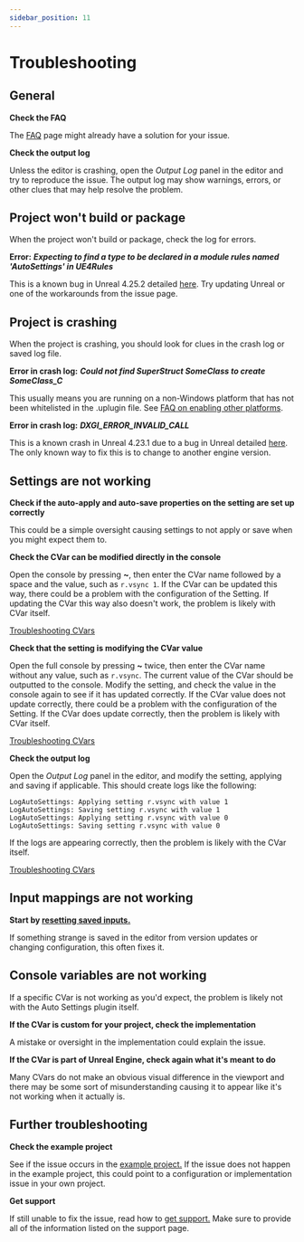 ```yaml
---
sidebar_position: 11
---
```


# Troubleshooting
## General

**Check the FAQ**

The [FAQ](/faq/) page might already have a solution for your issue.

**Check the output log**

Unless the editor is crashing, open the *Output Log* panel in the editor and try to reproduce the issue.
The output log may show warnings, errors, or other clues that may help resolve the problem.

## Project won't build or package

When the project won't build or package, check the log for errors.

**Error:** ***Expecting to find a type to be declared in a module rules named 'AutoSettings' in UE4Rules***

This is a known bug in Unreal 4.25.2 detailed [here](https://issues.unrealengine.com/issue/UE-95865).
Try updating Unreal or one of the workarounds from the issue page.

## Project is crashing

When the project is crashing, you should look for clues in the crash log or saved log file.

**Error in crash log:** ***Could not find SuperStruct SomeClass to create SomeClass_C***

This usually means you are running on a non-Windows platform that has not been whitelisted in the .uplugin file.
See [FAQ on enabling other platforms](/faq/#does-auto-settings-work-on-platforms-other-than-windows).

**Error in crash log:** ***DXGI_ERROR_INVALID_CALL***

This is a known crash in Unreal 4.23.1 due to a bug in Unreal detailed [here](https://issues.unrealengine.com/issue/UE-81742).
The only known way to fix this is to change to another engine version.

## Settings are not working

**Check if the auto-apply and auto-save properties on the setting are set up correctly**

This could be a simple oversight causing settings to not apply or save when you might expect them to.

**Check the CVar can be modified directly in the console**

Open the console by pressing **~**, then enter the CVar name followed by a space and the value, such as `r.vsync 1`.
If the CVar can be updated this way, there could be a problem with the configuration of the Setting.
If updating the CVar this way also doesn't work, the problem is likely with CVar itself.

[Troubleshooting CVars](/troubleshooting/#console-variables-are-not-working)

**Check that the setting is modifying the CVar value**

Open the full console by pressing **~** twice, then enter the CVar name without any value, such as `r.vsync`.
The current value of the CVar should be outputted to the console. Modify the setting, and check the value in the console again to see if it has updated correctly.
If the CVar value does not update correctly, there could be a problem with the configuration of the Setting.
If the CVar does update correctly, then the problem is likely with CVar itself.

[Troubleshooting CVars](/troubleshooting/#console-variables-are-not-working)

**Check the output log**

Open the *Output Log* panel in the editor, and modify the setting, applying and saving if applicable.
This should create logs like the following:
```
LogAutoSettings: Applying setting r.vsync with value 1
LogAutoSettings: Saving setting r.vsync with value 1
LogAutoSettings: Applying setting r.vsync with value 0
LogAutoSettings: Saving setting r.vsync with value 0
```
If the logs are appearing correctly, then the problem is likely with the CVar itself.

[Troubleshooting CVars](/troubleshooting/#console-variables-are-not-working)

## Input mappings are not working

**Start by [resetting saved inputs.](/input-binding/#resetting-saved-inputs)**

If something strange is saved in the editor from version updates or changing configuration, this often fixes it.

## Console variables are not working

If a specific CVar is not working as you'd expect, the problem is likely not with the Auto Settings plugin itself.

**If the CVar is custom for your project, check the implementation**

A mistake or oversight in the implementation could explain the issue.

**If the CVar is part of Unreal Engine, check again what it's meant to do**

Many CVars do not make an obvious visual difference in the viewport and there may be some sort of misunderstanding causing it to appear like it's not working when it actually is.

## Further troubleshooting

**Check the example project**

See if the issue occurs in the [example project.](/example-project/)
If the issue does not happen in the example project, this could point to a configuration or implementation issue in your own project.

**Get support**

If still unable to fix the issue, read how to [get support.](/support/)
Make sure to provide all of the information listed on the support page.